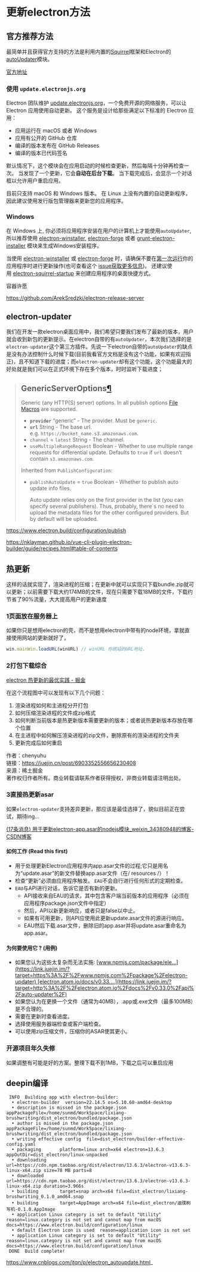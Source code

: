 # 更新electron方法

## 官方推荐方法

最简单并且获得官方支持的方法是利用内置的[Squirrel](https://github.com/Squirrel)框架和Electron的[autoUpdater](https://www.electronjs.org/zh/docs/latest/api/auto-updater)模块。

[官方地址](https://www.electronjs.org/zh/docs/latest/tutorial/updates)

### 使用 `update.electronjs.org`

Electron 团队维护 [update.electronjs.org](https://github.com/electron/update.electronjs.org)，一个免费开源的网络服务，可以让 Electron 应用使用自动更新。 这个服务是设计给那些满足以下标准的 Electron 应用：

- 应用运行在 macOS 或者 Windows
- 应用有公开的 GitHub 仓库
- 编译的版本发布在 GitHub Releases
- 编译的版本已代码签名

默认情况下，这个模块会在应用启动的时候检查更新，然后每隔十分钟再检查一次。 当发现了一个更新，它会**自动在后台下载**。 当下载完成后，会显示一个对话框以允许用户重启应用。

目前只支持 macOS 和 Windows 版本。 在 Linux 上没有内置的自动更新程序，因此建议使用发行版包管理器来更新您的应用程序。

### Windows[​](https://www.electronjs.org/zh/docs/latest/api/auto-updater#windows "直接链接到标题")

在 Windows 上, 你必须将应用程序安装在用户的计算机上才能使用`autoUpdater`, 所以推荐使用 [electron-winstaller](https://github.com/electron/windows-installer), [electron-forge](https://github.com/electron-userland/electron-forge) 或者 [grunt-electron-installer](https://github.com/electron/grunt-electron-installer) 模块来生成Windows安装程序。

当使用 [electron-winstaller](https://github.com/electron/windows-installer) 或 [electron-forge](https://github.com/electron-userland/electron-forge) 时，请确保不要在[第一次运行](https://github.com/electron/windows-installer#handling-squirrel-events)你的应用程序时进行更新操作(也可查看这个 [issue获取更多信息](https://github.com/electron/electron/issues/7155))。 还建议使用 [electron-squirrel-startup](https://github.com/mongodb-js/electron-squirrel-startup) 来创建应用程序的桌面快捷方式。

容器许愿

https://github.com/ArekSredzki/electron-release-server

## electron-updater

我们在开发一款electron桌面应用中，我们希望只要我们发布了最新的版本，用户就会收到新包的更新提示。在electron自带的有`autoUpdater`，本次我们选择的是`electron-updater`这个第三方插件。先说一下electron自带的`autoUpdater`的缺点是没有办法控制什么时候下载(目前我看官方文档是没有这个功能，如果有欢迎指正)，且不知道下载的进度；而`electron-updater`却有这个功能，这个功能最大的好处就是我们可以在正式环境下存在多个版本，时时监听下载进度；

> ## GenericServerOptions[¶](https://www.electron.build/configuration/publish#genericserveroptions "Permanent link")
> 
> Generic (any HTTP(S) server) options. In all publish options [File Macros](https://www.electron.build/file-patterns#file-macros) are supported.
> 
> - **`provider`** “generic” - The provider. Must be `generic`.
> - **`url`** String - The base url. e.g. `https://bucket_name.s3.amazonaws.com`.
> - `channel` = `latest` String - The channel.
> - `useMultipleRangeRequest` Boolean - Whether to use multiple range requests for differential update. Defaults to `true` if `url` doesn’t contain `s3.amazonaws.com`.
> 
> Inherited from `PublishConfiguration`:
> 
> - `publishAutoUpdate` = `true` Boolean - Whether to publish auto update info files.
>   
>   Auto update relies only on the first provider in the list (you can specify several publishers). Thus, probably, there`s no need to upload the metadata files for the other configured providers. But by default will be uploaded.

https://www.electron.build/configuration/publish

https://nklayman.github.io/vue-cli-plugin-electron-builder/guide/recipes.html#table-of-contents

## 热更新

这样的话就实现了，渲染进程的压缩；在更新中就可以实现只下载bundle.zip就可以更新；以前需要下载大约174MB的文件，现在只需要下载18MB的文件，下载约节省了90%流量，大大提高用户的更新速度

### 1页面放在服务器上

如果你只是想用electron的壳，而不是想用electron中带有的node环境，拿就直接使用网站的更新就好了，

```js
win.mainWin.loadURL(winURL) // winURL 你网站的URL地址，
```

### 2打包下载综合

[electron 热更新的最优实践 - 掘金](https://juejin.cn/post/6903352556656230408#heading-1)

在这个流程图中可以发现有以下几个问题：

1. 渲染进程如何和主进程分开打包
2. 如何压缩渲染进程的文件成zip格式
3. 如何判断当前版本是热更新版本需要更新的版本；或者说热更新版本存放在哪个位置
4. 在主进程中如何解压渲染进程的zip文件，删除原有的渲染进程的文件夹
5. 更新完成后如何重启

作者：chenyuhu  
链接：https://juejin.cn/post/6903352556656230408  
来源：稀土掘金  
著作权归作者所有。商业转载请联系作者获得授权，非商业转载请注明出处。

### 3直接热更新asar

如果`electron-updater`支持差异更新，那应该是最佳选择了，貌似目前正在尝试，期待ing...

[(17条消息) 用于更新electron-app.asar的nodejs模块_weixin_34380948的博客-CSDN博客](https://blog.csdn.net/weixin_34380948/article/details/91381580)

#### 如何工作 (Read this first)

- 用于处理更新Electron应用程序内app.asar文件的过程;它只是用名为“update.asar”的新文件替换app.asar文件（在/ resources /）！
- 检查“更新”必须由应用程序触发。 `EAU`不会自行进行任何形式的定期检查。
- `EAU`与API进行对话，告诉它是否有新的更新。
  - API接收来自EAU的请求，其中包含客户端当前版本的应用程序（必须在应用程序package.json文件中指定）
  - 然后，API以新更新响应，或者只是false以中止。
  - 如果有可用更新，则API应使用此更新update.asar文件的源进行响应。
  - EAU然后下载.asar文件，删除旧的app.asar并将update.asar重命名为app.asar。

#### 为何要使用它 ? (用例)

- 如果您认为这些太复杂而无法实施: [www.npmjs.com/package/ele…](https://link.juejin.im/?target=https%3A%2F%2Fwww.npmjs.com%2Fpackage%2Felectron-updater) [electron.atom.io/docs/v0.33.…](https://link.juejin.im/?target=http%3A%2F%2Felectron.atom.io%2Fdocs%2Fv0.33.0%2Fapi%2Fauto-updater%2F)
- 如果您认为在更换一个文件（通常为40MB），.app或.exe文件（最多100MB）是不合理的。
- 需要在更新时查看进度。
- 选择使用服务器端检查或客户端检查。
- 可以使用zip压缩文件，压缩你的ASAR使其更小。

### 开源项目年久失修

如果调整有可能是好的方案。整理下载不到1MB，下载之后可以重启应用

## deepin编译

```shell
 INFO  Building app with electron-builder:
  • electron-builder  version=22.14.5 os=5.10.60-amd64-desktop
  • description is missed in the package.json  appPackageFile=/home/sunmd/WorkSpace/lixiang-brushwriting/dist_electron/bundled/package.json
  • author is missed in the package.json  appPackageFile=/home/sunmd/WorkSpace/lixiang-brushwriting/dist_electron/bundled/package.json
  • writing effective config  file=dist_electron/builder-effective-config.yaml
  • packaging       platform=linux arch=x64 electron=13.6.3 appOutDir=dist_electron/linux-unpacked
  • downloading     url=https://cdn.npm.taobao.org/dist/electron/13.6.3/electron-v13.6.3-linux-x64.zip size=78 MB parts=8
  • downloaded      url=https://cdn.npm.taobao.org/dist/electron/13.6.3/electron-v13.6.3-linux-x64.zip duration=3.966s
  • building        target=snap arch=x64 file=dist_electron/lixiang-brushwriting_0.1.0_amd64.snap
  • building        target=AppImage arch=x64 file=dist_electron/迪璞刷写机-0.1.0.AppImage
  • application Linux category is set to default "Utility"  reason=linux.category is not set and cannot map from macOS docs=https://www.electron.build/configuration/linux
  • default Electron icon is used  reason=application icon is not set
  • application Linux category is set to default "Utility"  reason=linux.category is not set and cannot map from macOS docs=https://www.electron.build/configuration/linux
 DONE  Build complete!
```

https://www.cnblogs.com/itqn/p/electron_autoupdate.html_
